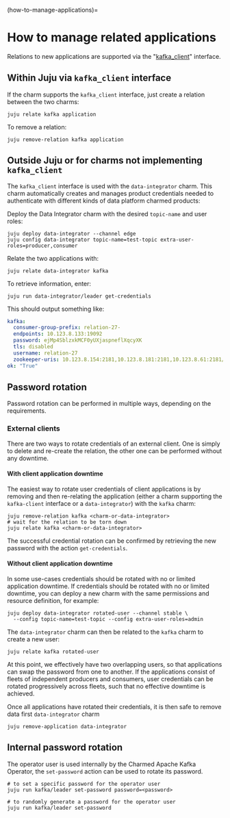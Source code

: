 (how-to-manage-applications)=
# How to manage related applications

Relations to new applications are supported via the "[kafka_client](https://github.com/canonical/charm-relation-interfaces/blob/main/interfaces/kafka_client/v0/README.md)" interface.

## Within Juju via `kafka_client` interface
 
If the charm supports the `kafka_client` interface, just create a relation between the two charms:

```shell
juju relate kafka application
```

To remove a relation:

```shell
juju remove-relation kafka application
```

## Outside Juju or for charms not implementing `kafka_client`

The `kafka_client` interface is used with the `data-integrator` charm. This charm automatically creates and manages product credentials needed to authenticate with different kinds of data platform charmed products:

Deploy the Data Integrator charm with the desired `topic-name` and user roles:

```shell
juju deploy data-integrator --channel edge
juju config data-integrator topic-name=test-topic extra-user-roles=producer,consumer
```

Relate the two applications with:

```shell
juju relate data-integrator kafka
```

To retrieve information, enter:

```shell
juju run data-integrator/leader get-credentials
```

This should output something like:

```yaml
kafka:
  consumer-group-prefix: relation-27-
  endpoints: 10.123.8.133:19092
  password: ejMp4SblzxkMCF0yUXjaspneflXqcyXK
  tls: disabled
  username: relation-27
  zookeeper-uris: 10.123.8.154:2181,10.123.8.181:2181,10.123.8.61:2181/kafka
ok: "True"
```

## Password rotation

Password rotation can be performed in multiple ways, depending on the requirements.

### External clients

There are two ways to rotate credentials of an external client. One is simply to delete and re-create the relation, the other one can be performed without any downtime.

#### With client application downtime

The easiest way to rotate user credentials of client applications is by removing and then re-relating 
the application (either a charm supporting the `kafka-client` interface or a `data-integrator`) with the `kafka` charm:

```shell
juju remove-relation kafka <charm-or-data-integrator>
# wait for the relation to be torn down 
juju relate kafka <charm-or-data-integrator>
```

The successful credential rotation can be confirmed by retrieving the new password with the action `get-credentials`.

#### Without client application downtime

In some use-cases credentials should be rotated with no or limited application downtime.
If credentials should be rotated with no or limited downtime, you can deploy a new charm with the same permissions and resource definition, for example:

```shell
juju deploy data-integrator rotated-user --channel stable \
  --config topic-name=test-topic --config extra-user-roles=admin
```

The `data-integrator` charm can then be related to the `kafka` charm to create a new user:

```shell
juju relate kafka rotated-user
```

At this point, we effectively have two overlapping users, so that applications can swap the password
from one to another. 
If the applications consist of fleets of independent producers and consumers, user credentials can be rotated
progressively across fleets, such that no effective downtime is achieved. 

Once all applications have rotated their credentials, it is then safe to remove data first `data-integrator` charm

```shell
juju remove-application data-integrator
```

## Internal password rotation

The operator user is used internally by the Charmed Apache Kafka Operator, the `set-password` action can be used to rotate its password.

```shell
# to set a specific password for the operator user
juju run kafka/leader set-password password=<password>

# to randomly generate a password for the operator user
juju run kafka/leader set-password
```

